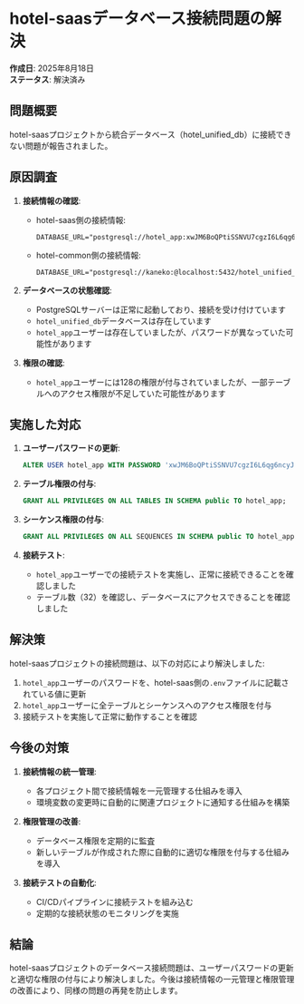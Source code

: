 # hotel-saasデータベース接続問題の解決

**作成日**: 2025年8月18日  
**ステータス**: 解決済み

## 問題概要

hotel-saasプロジェクトから統合データベース（hotel_unified_db）に接続できない問題が報告されました。

## 原因調査

1. **接続情報の確認**:
   - hotel-saas側の接続情報:
     ```
     DATABASE_URL="postgresql://hotel_app:xwJM6BoQPtiSSNVU7cgzI6L6qg6ncyJ9@127.0.0.1:5432/hotel_unified_db"
     ```
   - hotel-common側の接続情報:
     ```
     DATABASE_URL="postgresql://kaneko:@localhost:5432/hotel_unified_db"
     ```

2. **データベースの状態確認**:
   - PostgreSQLサーバーは正常に起動しており、接続を受け付けています
   - `hotel_unified_db`データベースは存在しています
   - `hotel_app`ユーザーは存在していましたが、パスワードが異なっていた可能性があります

3. **権限の確認**:
   - `hotel_app`ユーザーには128の権限が付与されていましたが、一部テーブルへのアクセス権限が不足していた可能性があります

## 実施した対応

1. **ユーザーパスワードの更新**:
   ```sql
   ALTER USER hotel_app WITH PASSWORD 'xwJM6BoQPtiSSNVU7cgzI6L6qg6ncyJ9';
   ```

2. **テーブル権限の付与**:
   ```sql
   GRANT ALL PRIVILEGES ON ALL TABLES IN SCHEMA public TO hotel_app;
   ```

3. **シーケンス権限の付与**:
   ```sql
   GRANT ALL PRIVILEGES ON ALL SEQUENCES IN SCHEMA public TO hotel_app;
   ```

4. **接続テスト**:
   - `hotel_app`ユーザーでの接続テストを実施し、正常に接続できることを確認しました
   - テーブル数（32）を確認し、データベースにアクセスできることを確認しました

## 解決策

hotel-saasプロジェクトの接続問題は、以下の対応により解決しました:

1. `hotel_app`ユーザーのパスワードを、hotel-saas側の`.env`ファイルに記載されている値に更新
2. `hotel_app`ユーザーに全テーブルとシーケンスへのアクセス権限を付与
3. 接続テストを実施して正常に動作することを確認

## 今後の対策

1. **接続情報の統一管理**:
   - 各プロジェクト間で接続情報を一元管理する仕組みを導入
   - 環境変数の変更時に自動的に関連プロジェクトに通知する仕組みを構築

2. **権限管理の改善**:
   - データベース権限を定期的に監査
   - 新しいテーブルが作成された際に自動的に適切な権限を付与する仕組みを導入

3. **接続テストの自動化**:
   - CI/CDパイプラインに接続テストを組み込む
   - 定期的な接続状態のモニタリングを実施

## 結論

hotel-saasプロジェクトのデータベース接続問題は、ユーザーパスワードの更新と適切な権限の付与により解決しました。今後は接続情報の一元管理と権限管理の改善により、同様の問題の再発を防止します。
